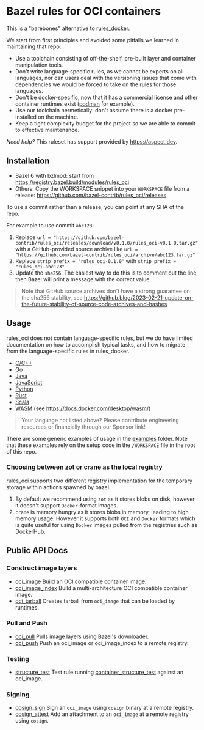 # Bazel rules for OCI containers

This is a "barebones" alternative to [rules_docker](https://github.com/bazelbuild/rules_docker).

We start from first principles and avoided some pitfalls we learned in maintaining that repo:

- Use a toolchain consisting of off-the-shelf, pre-built layer and container manipulation tools.
- Don't write language-specific rules, as we cannot be experts on all languages, nor can users deal with the versioning issues
  that come with dependencies we would be forced to take on the rules for those languages.
- Don't be docker-specific, now that it has a commercial license and other container runtimes exist ([podman](https://podman.io/) for example).
- Use our toolchain hermetically: don't assume there is a docker pre-installed on the machine.
- Keep a tight complexity budget for the project so we are able to commit to effective maintenance.

_Need help?_ This ruleset has support provided by https://aspect.dev.

## Installation

- Bazel 6 with bzlmod: start from <https://registry.bazel.build/modules/rules_oci>
- Others: Copy the WORKSPACE snippet into your `WORKSPACE` file from a release: <https://github.com/bazel-contrib/rules_oci/releases>

To use a commit rather than a release, you can point at any SHA of the repo.

For example to use commit `abc123`:

1. Replace `url = "https://github.com/bazel-contrib/rules_oci/releases/download/v0.1.0/rules_oci-v0.1.0.tar.gz"`
   with a GitHub-provided source archive like `url = "https://github.com/bazel-contrib/rules_oci/archive/abc123.tar.gz"`
1. Replace `strip_prefix = "rules_oci-0.1.0"` with `strip_prefix = "rules_oci-abc123"`
1. Update the `sha256`. The easiest way to do this is to comment out the line, then Bazel will
   print a message with the correct value.

> Note that GitHub source archives don't have a strong guarantee on the sha256 stability, see
> <https://github.blog/2023-02-21-update-on-the-future-stability-of-source-code-archives-and-hashes>

## Usage

rules_oci does not contain language-specific rules, but we do have limited documentation on how to accomplish typical tasks, and how to migrate from the language-specific rules in rules_docker.

- [C/C++](docs/cpp.md)
- [Go](docs/go.md)
- [Java](docs/java.md)
- [JavaScript](docs/javascript.md)
- [Python](docs/python.md)
- [Rust](docs/rust.md)
- [Scala](docs/scala.md)
- [WASM](https://github.com/bazel-contrib/rules_oci/tree/main/e2e/wasm) (see https://docs.docker.com/desktop/wasm/)

> Your language not listed above? Please contribute engineering resources or financially through our Sponsor link!

There are some generic examples of usage in the [examples](https://github.com/bazel-contrib/rules_oci/tree/main/examples) folder.
Note that these examples rely on the setup code in the `/WORKSPACE` file in the root of this repo.

### Choosing between zot or crane as the local registry

rules_oci supports two different registry implementation for the temporary storage within actions spawned by bazel.

1. By default we recommend using `zot` as it stores blobs on disk, however it doesn't support `Docker`-format images.
2. `crane` is memory hungry as it stores blobs in memory, leading to high memory usage.
   However it supports both `OCI` and `Docker` formats which is quite useful for using `Docker` images pulled from the registries such as DockerHub.

## Public API Docs

### Construct image layers

- [oci_image](docs/image.md) Build an OCI compatible container image.
- [oci_image_index](docs/image_index.md) Build a multi-architecture OCI compatible container image.
- [oci_tarball](docs/tarball.md) Creates tarball from `oci_image` that can be loaded by runtimes.

### Pull and Push

- [oci_pull](docs/pull.md) Pulls image layers using Bazel's downloader.
- [oci_push](docs/push.md) Push an oci_image or oci_image_index to a remote registry.

### Testing

- [structure_test](docs/structure_test.md) Test rule running [container_structure_test](https://github.com/GoogleContainerTools/container-structure-test) against an oci_image.

### Signing

- [cosign_sign](docs/cosign_sign.md) Sign an `oci_image` using `cosign` binary at a remote registry.
- [cosign_attest](docs/cosign_attest.md) Add an attachment to an `oci_image` at a remote registry using `cosign`.
